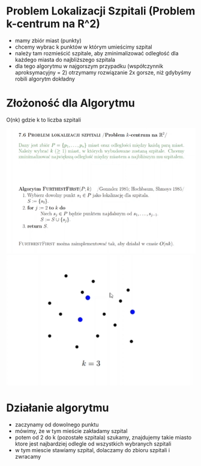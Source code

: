 # Problem Lokalizacji Szpitali (Problem k-centrum na R^2)
- mamy zbiór miast (punkty)
- chcemy wybrac k punktów w którym umieścimy szpital
- należy tam rozmieścić szpitale, aby zminimalizować odległość dla każdego miasta do najbliższego szpitala
- dla tego algorytmu w najgorszym przypadku (współczynnik aproksymacyjny = 2) otrzymamy rozwiązanie 2x gorsze, niż gdybyśmy
robili algorytm dokładny

# Złożoność dla Algorytmu
O(nk) gdzie k to liczba szpitali

![img_1.png](img_1.png)
![img.png](img.png)

# Działanie algorytmu
- zaczynamy od dowolnego punktu
- mówimy, że w tym mieście zakładamy szpital
- potem od 2 do k (pozostałe szpitala) szukamy, znajdujemy takie miasto ktore jest najbardziej odlegle od wszystkich wybranych szpitali
- w tym miescie stawiamy szpital, dolaczamy do zbioru szpitali i zwracamy 
